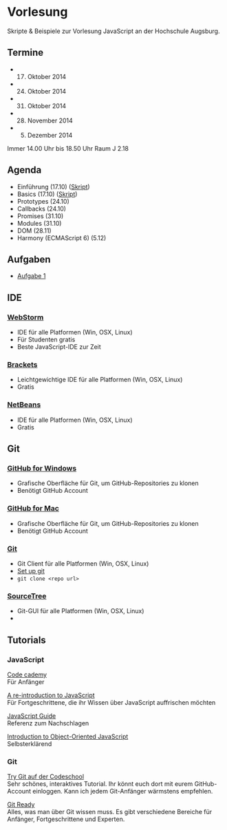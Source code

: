 Vorlesung
========

Skripte & Beispiele zur Vorlesung JavaScript an der Hochschule Augsburg.

## Termine

- 17. Oktober 2014
- 24. Oktober 2014
- 31. Oktober 2014
- 28. November 2014
- 5. Dezember 2014

Immer 14.00 Uhr bis 18.50 Uhr
Raum J 2.18

## Agenda

- Einführung (17.10) ([Skript](http://hsa-js-ws1415.github.io/vorlesung/1-einfuehrung/#1))
- Basics (17.10) ([Skript](http://hsa-js-ws1415.github.io/vorlesung/2-basics/#1))
- Prototypes (24.10)
- Callbacks (24.10)
- Promises (31.10)
- Modules (31.10)
- DOM (28.11)
- Harmony (ECMAScript 6) (5.12)

## Aufgaben

- [Aufgabe 1](https://github.com/hsa-js-ws1415/aufgaben/tree/master/aufgabe-1)

## IDE

### [WebStorm](https://www.jetbrains.com/webstorm/)

- IDE für alle Platformen (Win, OSX, Linux)
- Für Studenten gratis
- Beste JavaScript-IDE zur Zeit

### [Brackets](http://brackets.io/?lang=de)

- Leichtgewichtige IDE für alle Platformen (Win, OSX, Linux)
- Gratis

### [NetBeans](https://netbeans.org/)

- IDE für alle Platformen (Win, OSX, Linux)
- Gratis

## Git

### [GitHub for Windows](https://windows.github.com/)

- Grafische Oberfläche für Git, um GitHub-Repositories zu klonen
- Benötigt GitHub Account

### [GitHub for Mac](https://mac.github.com/)

- Grafische Oberfläche für Git, um GitHub-Repositories zu klonen
- Benötigt GitHub Account

### [Git](http://git-scm.com/downloads)

- Git Client für alle Platformen (Win, OSX, Linux)
- [Set up git](https://help.github.com/articles/set-up-git)
- `git clone <repo url>`

### [SourceTree](http://www.sourcetreeapp.com/)

- Git-GUI für alle Platformen (Win, OSX, Linux)
- 
## Tutorials

### JavaScript

[Code cademy](http://www.codecademy.com/en/tracks/javascript)<br>
Für Anfänger

[A re-introduction to JavaScript](https://developer.mozilla.org/en-US/docs/Web/JavaScript/A_re-introduction_to_JavaScript)<br>
Für Fortgeschrittene, die ihr Wissen über JavaScript auffrischen möchten

[JavaScript Guide](https://developer.mozilla.org/en-US/docs/Web/JavaScript/Guide)<br>
Referenz zum Nachschlagen

[Introduction to Object-Oriented JavaScript](https://developer.mozilla.org/en-US/docs/Web/JavaScript/Introduction_to_Object-Oriented_JavaScript)<br>
Selbsterklärend

### Git

[Try Git auf der Codeschool](http://www.codeschool.com/courses/try-git)<br>
Sehr schönes, interaktives Tutorial. Ihr könnt euch dort mit eurem GitHub-Account einloggen. Kann ich jedem Git-Anfänger wärmstens empfehlen.

[Git Ready](http://de.gitready.com/)<br>
Alles, was man über Git wissen muss. Es gibt verschiedene Bereiche für Anfänger, Fortgeschrittene und Experten.
